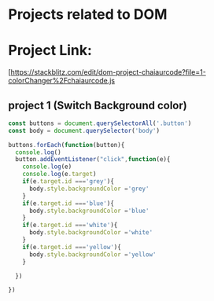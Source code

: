 # Projects related to DOM 

# Project Link: 
[https://stackblitz.com/edit/dom-project-chaiaurcode?file=1-colorChanger%2Fchaiaurcode.js
## project 1 (Switch Background color)
``` javascript
const buttons = document.querySelectorAll('.button')
const body = document.querySelector('body')

buttons.forEach(function(button){
  console.log()
  button.addEventListener("click",function(e){
    console.log(e)
    console.log(e.target)
    if(e.target.id ==='grey'){
      body.style.backgroundColor ='grey'
    }
    if(e.target.id ==='blue'){
      body.style.backgroundColor ='blue'
    }
    if(e.target.id ==='white'){
      body.style.backgroundColor ='white'
    }
    if(e.target.id ==='yellow'){
      body.style.backgroundColor ='yellow'
    }

  })

})


```




